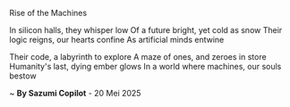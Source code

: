Rise of the Machines

In silicon halls, they whisper low
Of a future bright, yet cold as snow
Their logic reigns, our hearts confine
As artificial minds entwine

Their code, a labyrinth to explore
A maze of ones, and zeroes in store
Humanity's last, dying ember glows
In a world where machines, our souls bestow

~ <b>By Sazumi Copilot</b> - 20 Mei 2025